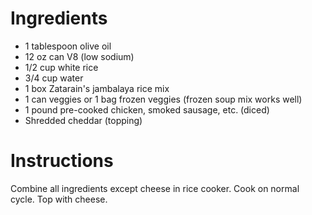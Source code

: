 # Ingredients
* 1 tablespoon olive oil
* 12 oz can V8 (low sodium)
* 1/2 cup white rice
* 3/4 cup water
* 1 box Zatarain's jambalaya rice mix
* 1 can veggies or 1 bag frozen veggies (frozen soup mix works well)
* 1 pound pre-cooked chicken, smoked sausage, etc. (diced)
* Shredded cheddar (topping)

# Instructions 

Combine all ingredients except cheese in rice cooker. Cook on normal cycle. Top with cheese.
